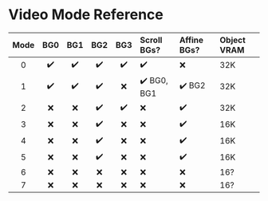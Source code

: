 # Video Mode Reference

Mode | BG0 | BG1 | BG2 | BG3 | Scroll BGs? | Affine BGs? | Object VRAM
:---:|:---:|:---:|:---:|:---:|:------------|:------------|:-----------
0    | ✔️  | ✔️  | ✔️   | ✔️  | ✔️           | ❌          | 32K
1    | ✔️  | ✔️  | ✔️   | ❌  | ✔️ BG0, BG1  | ✔️ BG2      | 32K
2    | ❌  | ❌  | ✔️   | ✔️  | ❌           | ✔️          | 32K
3    | ❌  | ❌  | ✔️   | ❌  | ❌           | ✔️          | 16K
4    | ❌  | ❌  | ✔️   | ❌  | ❌           | ✔️          | 16K
5    | ❌  | ❌  | ✔️   | ❌  | ❌           | ✔️          | 16K
6    | ❌  | ❌  | ❌   | ❌  | ❌           | ❌          | 16?
7    | ❌  | ❌  | ❌   | ❌  | ❌           | ❌          | 16?
